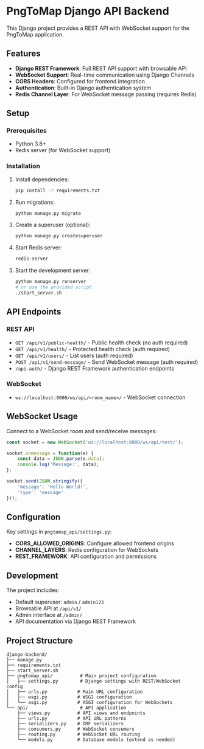 # PngToMap Django API Backend

This Django project provides a REST API with WebSocket support for the PngToMap application.

## Features

- **Django REST Framework**: Full REST API support with browsable API
- **WebSocket Support**: Real-time communication using Django Channels
- **CORS Headers**: Configured for frontend integration
- **Authentication**: Built-in Django authentication system
- **Redis Channel Layer**: For WebSocket message passing (requires Redis)

## Setup

### Prerequisites

- Python 3.8+
- Redis server (for WebSocket support)

### Installation

1. Install dependencies:
   ```bash
   pip install -r requirements.txt
   ```

2. Run migrations:
   ```bash
   python manage.py migrate
   ```

3. Create a superuser (optional):
   ```bash
   python manage.py createsuperuser
   ```

4. Start Redis server:
   ```bash
   redis-server
   ```

5. Start the development server:
   ```bash
   python manage.py runserver
   # or use the provided script
   ./start_server.sh
   ```

## API Endpoints

### REST API

- `GET /api/v1/public-health/` - Public health check (no auth required)
- `GET /api/v1/health/` - Protected health check (auth required)
- `GET /api/v1/users/` - List users (auth required)
- `POST /api/v1/send-message/` - Send WebSocket message (auth required)
- `/api-auth/` - Django REST Framework authentication endpoints

### WebSocket

- `ws://localhost:8000/ws/api/<room_name>/` - WebSocket connection

## WebSocket Usage

Connect to a WebSocket room and send/receive messages:

```javascript
const socket = new WebSocket('ws://localhost:8000/ws/api/test/');

socket.onmessage = function(e) {
    const data = JSON.parse(e.data);
    console.log('Message:', data);
};

socket.send(JSON.stringify({
    'message': 'Hello World!',
    'type': 'message'
}));
```

## Configuration

Key settings in `pngtomap_api/settings.py`:

- **CORS_ALLOWED_ORIGINS**: Configure allowed frontend origins
- **CHANNEL_LAYERS**: Redis configuration for WebSockets
- **REST_FRAMEWORK**: API configuration and permissions

## Development

The project includes:

- Default superuser: `admin` / `admin123`
- Browsable API at `/api/v1/`
- Admin interface at `/admin/`
- API documentation via Django REST Framework

## Project Structure

```
django-backend/
├── manage.py
├── requirements.txt
├── start_server.sh
├── pngtomap_api/          # Main project configuration
│   ├── settings.py        # Django settings with REST/WebSocket config
│   ├── urls.py           # Main URL configuration
│   ├── wsgi.py           # WSGI configuration
│   └── asgi.py           # ASGI configuration for WebSockets
└── api/                   # API application
    ├── views.py          # API views and endpoints
    ├── urls.py           # API URL patterns
    ├── serializers.py    # DRF serializers
    ├── consumers.py      # WebSocket consumers
    ├── routing.py        # WebSocket URL routing
    └── models.py         # Database models (extend as needed)
```